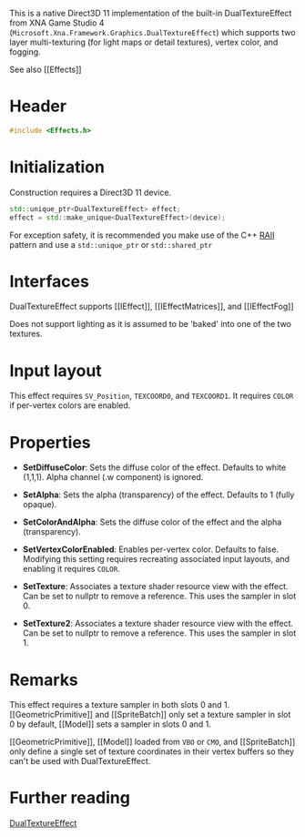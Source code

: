 This is a native Direct3D 11 implementation of the built-in DualTextureEffect from XNA Game Studio 4 (``Microsoft.Xna.Framework.Graphics.DualTextureEffect``) which supports two layer multi-texturing (for light maps or detail textures), vertex color, and fogging.

See also [[Effects]]

# Header
```cpp
#include <Effects.h>
```

# Initialization
Construction requires a Direct3D 11 device.

```cpp
std::unique_ptr<DualTextureEffect> effect;
effect = std::make_unique<DualTextureEffect>(device);
```

For exception safety, it is recommended you make use of the C++ [RAII](http://en.wikipedia.org/wiki/Resource_Acquisition_Is_Initialization) pattern and use a ``std::unique_ptr`` or ``std::shared_ptr``

# Interfaces

DualTextureEffect supports [[IEffect]], [[IEffectMatrices]], and [[IEffectFog]]

Does not support lighting as it is assumed to be 'baked' into one of the two textures.

# Input layout
This effect requires ``SV_Position``, ``TEXCOORD0``, and  ``TEXCOORD1``. It requires ``COLOR`` if per-vertex colors are enabled.

# Properties

* **SetDiffuseColor**: Sets the diffuse color of the effect. Defaults to white (1,1,1). Alpha channel (.w component) is ignored.

* **SetAlpha**: Sets the alpha (transparency) of the effect. Defaults to 1 (fully opaque).

* **SetColorAndAlpha**: Sets the diffuse color of the effect and the alpha (transparency).

* **SetVertexColorEnabled**: Enables per-vertex color. Defaults to false. Modifying this setting requires recreating associated input layouts, and enabling it requires ``COLOR``.

* **SetTexture**: Associates a texture shader resource view with the effect. Can be set to nullptr to remove a reference. This uses the sampler in slot 0.

* **SetTexture2**: Associates a texture shader resource view with the effect. Can be set to nullptr to remove a reference. This uses the sampler in slot 1.

# Remarks

This effect requires a texture sampler in both slots 0 and 1. [[GeometricPrimitive]] and [[SpriteBatch]] only set a texture sampler in slot 0 by default, [[Model]] sets a sampler in slots 0 and 1.

[[GeometricPrimitive]], [[Model]] loaded from ``VBO`` or ``CMO``, and [[SpriteBatch]] only define a single set of texture coordinates in their vertex buffers so they can't be used with DualTextureEffect.

# Further reading

[DualTextureEffect]( http://www.shawnhargreaves.com/blog/dualtextureeffect.html)  
